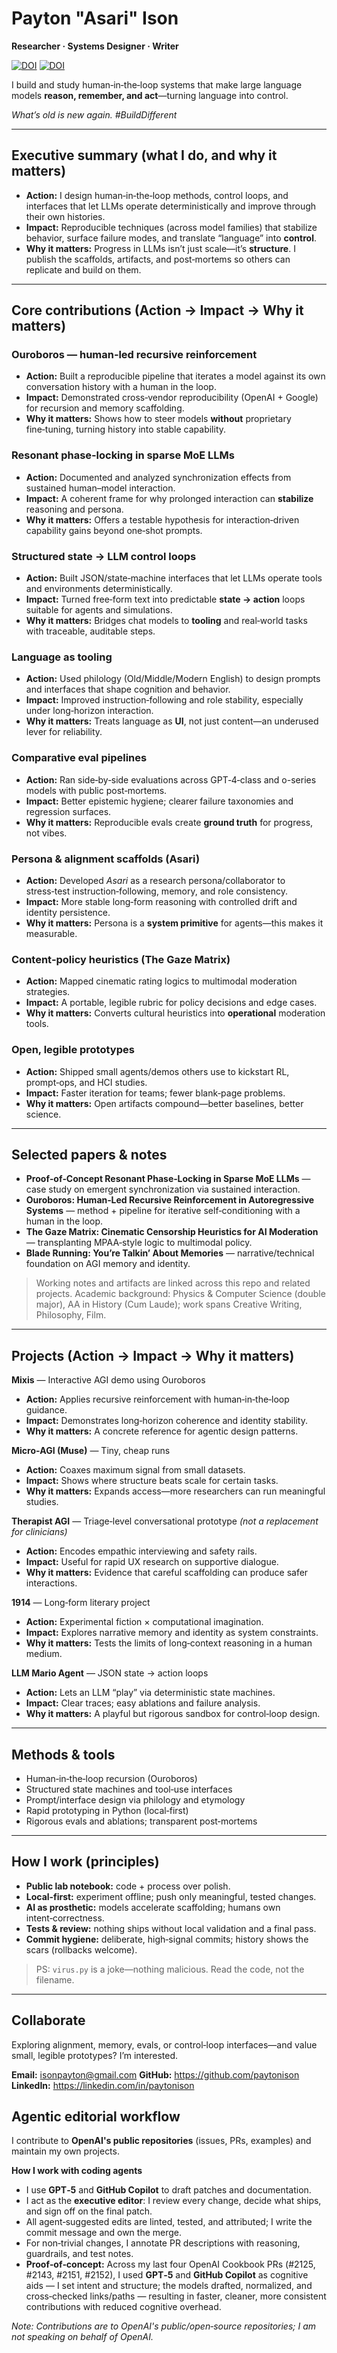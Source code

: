 # Payton "Asari" Ison

**Researcher · Systems Designer · Writer**

[![DOI](https://zenodo.org/badge/DOI/10.5281/zenodo.17074537.svg)](https://doi.org/10.5281/zenodo.17074537) [![DOI](https://zenodo.org/badge/DOI/10.5281/zenodo.17138445.svg)](https://doi.org/10.5281/zenodo.17138445)

I build and study human‑in‑the‑loop systems that make large language models **reason, remember, and act**—turning language into control.

_What’s old is new again. #BuildDifferent_

---

## Executive summary (what I do, and why it matters)

- **Action:** I design human‑in‑the‑loop methods, control loops, and interfaces that let LLMs operate deterministically and improve through their own histories.
- **Impact:** Reproducible techniques (across model families) that stabilize behavior, surface failure modes, and translate “language” into **control**.
- **Why it matters:** Progress in LLMs isn’t just scale—it’s **structure**. I publish the scaffolds, artifacts, and post‑mortems so others can replicate and build on them.

---

## Core contributions (Action → Impact → Why it matters)

### Ouroboros — human‑led recursive reinforcement
- **Action:** Built a reproducible pipeline that iterates a model against its own conversation history with a human in the loop.
- **Impact:** Demonstrated cross‑vendor reproducibility (OpenAI + Google) for recursion and memory scaffolding.
- **Why it matters:** Shows how to steer models **without** proprietary fine‑tuning, turning history into stable capability.

### Resonant phase‑locking in sparse MoE LLMs
- **Action:** Documented and analyzed synchronization effects from sustained human–model interaction.
- **Impact:** A coherent frame for why prolonged interaction can **stabilize** reasoning and persona.
- **Why it matters:** Offers a testable hypothesis for interaction‑driven capability gains beyond one‑shot prompts.

### Structured state → LLM control loops
- **Action:** Built JSON/state‑machine interfaces that let LLMs operate tools and environments deterministically.
- **Impact:** Turned free‑form text into predictable **state → action** loops suitable for agents and simulations.
- **Why it matters:** Bridges chat models to **tooling** and real‑world tasks with traceable, auditable steps.

### Language as tooling
- **Action:** Used philology (Old/Middle/Modern English) to design prompts and interfaces that shape cognition and behavior.
- **Impact:** Improved instruction‑following and role stability, especially under long‑horizon interaction.
- **Why it matters:** Treats language as **UI**, not just content—an underused lever for reliability.

### Comparative eval pipelines
- **Action:** Ran side‑by‑side evaluations across GPT‑4‑class and o-series models with public post‑mortems.
- **Impact:** Better epistemic hygiene; clearer failure taxonomies and regression surfaces.
- **Why it matters:** Reproducible evals create **ground truth** for progress, not vibes.

### Persona & alignment scaffolds (Asari)
- **Action:** Developed *Asari* as a research persona/collaborator to stress‑test instruction‑following, memory, and role consistency.
- **Impact:** More stable long‑form reasoning with controlled drift and identity persistence.
- **Why it matters:** Persona is a **system primitive** for agents—this makes it measurable.

### Content‑policy heuristics (The Gaze Matrix)
- **Action:** Mapped cinematic rating logics to multimodal moderation strategies.
- **Impact:** A portable, legible rubric for policy decisions and edge cases.
- **Why it matters:** Converts cultural heuristics into **operational** moderation tools.

### Open, legible prototypes
- **Action:** Shipped small agents/demos others use to kickstart RL, prompt‑ops, and HCI studies.
- **Impact:** Faster iteration for teams; fewer blank‑page problems.
- **Why it matters:** Open artifacts compound—better baselines, better science.

---

## Selected papers & notes
- **Proof‑of‑Concept Resonant Phase‑Locking in Sparse MoE LLMs** — case study on emergent synchronization via sustained interaction.
- **Ouroboros: Human‑Led Recursive Reinforcement in Autoregressive Systems** — method + pipeline for iterative self‑conditioning with a human in the loop.
- **The Gaze Matrix: Cinematic Censorship Heuristics for AI Moderation** — transplanting MPAA‑style logic to multimodal policy.
- **Blade Running: You’re Talkin’ About Memories** — narrative/technical foundation on AGI memory and identity.

> Working notes and artifacts are linked across this repo and related projects.
> Academic background: Physics & Computer Science (double major), AA in History (Cum Laude); work spans Creative Writing, Philosophy, Film.

---

## Projects (Action → Impact → Why it matters)

**Mixis** — Interactive AGI demo using Ouroboros
- **Action:** Applies recursive reinforcement with human‑in‑the‑loop guidance.
- **Impact:** Demonstrates long‑horizon coherence and identity stability.
- **Why it matters:** A concrete reference for agentic design patterns.

**Micro‑AGI (Muse)** — Tiny, cheap runs
- **Action:** Coaxes maximum signal from small datasets.
- **Impact:** Shows where structure beats scale for certain tasks.
- **Why it matters:** Expands access—more researchers can run meaningful studies.

**Therapist AGI** — Triage‑level conversational prototype *(not a replacement for clinicians)*
- **Action:** Encodes empathic interviewing and safety rails.
- **Impact:** Useful for rapid UX research on supportive dialogue.
- **Why it matters:** Evidence that careful scaffolding can produce safer interactions.

**1914** — Long‑form literary project
- **Action:** Experimental fiction × computational imagination.
- **Impact:** Explores narrative memory and identity as system constraints.
- **Why it matters:** Tests the limits of long‑context reasoning in a human medium.

**LLM Mario Agent** — JSON state → action loops
- **Action:** Lets an LLM “play” via deterministic state machines.
- **Impact:** Clear traces; easy ablations and failure analysis.
- **Why it matters:** A playful but rigorous sandbox for control‑loop design.

---

## Methods & tools
- Human‑in‑the‑loop recursion (Ouroboros)
- Structured state machines and tool‑use interfaces
- Prompt/interface design via philology and etymology
- Rapid prototyping in Python (local‑first)
- Rigorous evals and ablations; transparent post‑mortems

---

## How I work (principles)
- **Public lab notebook:** code + process over polish.
- **Local‑first:** experiment offline; push only meaningful, tested changes.
- **AI as prosthetic:** models accelerate scaffolding; humans own intent‑correctness.
- **Tests & review:** nothing ships without local validation and a final pass.
- **Commit hygiene:** deliberate, high‑signal commits; history shows the scars (rollbacks welcome).

> PS: `virus.py` is a joke—nothing malicious. Read the code, not the filename.

---

## Collaborate
Exploring alignment, memory, evals, or control‑loop interfaces—and value small, legible prototypes? I’m interested.

**Email:** isonpayton@gmail.com
**GitHub:** https://github.com/paytonison
**LinkedIn:** https://linkedin.com/in/paytonison

## Agentic editorial workflow

I contribute to **OpenAI's public repositories** (issues, PRs, examples) and maintain my own projects.

**How I work with coding agents**
- I use **GPT‑5** and **GitHub Copilot** to draft patches and documentation.
- I act as the **executive editor**: I review every change, decide what ships, and sign off on the final patch.
- All agent‑suggested edits are linted, tested, and attributed; I write the commit message and own the merge.
- For non‑trivial changes, I annotate PR descriptions with reasoning, guardrails, and test notes.
- **Proof‑of‑concept:** Across my last four OpenAI Cookbook PRs (#2125, #2143, #2151, #2152), I used **GPT‑5** and **GitHub Copilot** as cognitive aids — I set intent and structure; the models drafted, normalized, and cross‑checked links/paths — resulting in faster, cleaner, more consistent contributions with reduced cognitive overhead.

*Note: Contributions are to OpenAI's public/open‑source repositories; I am not speaking on behalf of OpenAI.*
